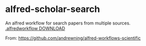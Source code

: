 # alfred-scholar-search
An alfred workflow for search papers from multiple sources. [.alfredworkflow DOWNLOAD](https://github.com/gujiaxi/alfred-scholar-search/raw/master/Scholar%20search.alfredworkflow)

From: https://github.com/andrewning/alfred-workflows-scientific
